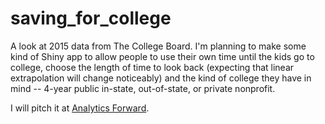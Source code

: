 # saving_for_college

A look at 2015 data from The College Board. I'm planning to make some kind of Shiny app to allow people to use their own time until the kids go to college, choose the length of time to look back (expecting that linear extrapolation will change noticeably) and the kind of college they have in mind -- 4-year public in-state, out-of-state, or private nonprofit.

I will pitch it at [Analytics Forward](http://www.meetup.com/Research-Triangle-Analysts/events/228455037/?rv=ea1).
